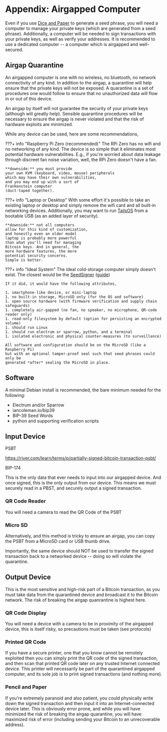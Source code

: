 # Appendix: Airgapped Computer


Even if you use
 [Dice and Paper](dice.md#dice-and-paper)
 to generate a seed phrase,
 you will need a computer to manage your private keys
 (which are generated from a seed phrase).
Additionally, a computer will be needed
 to sign transactions with your private keys, 
 as well as verify your addresses.
It is recommended to use a dedicated computer --
 a computer which is
 airgapped and well-secured.



## Airgap Quarantine

An airgapped computer is one
 with no wireless, 
 no bluetooth,
 no network connectivity of any kind.
In addition to the airgap, 
 a quarantine will help ensure
 that the private keys will
 not be exposed.
A quarantine is a set of 
 procedures one would follow
 to ensure that no unauthorized
 data will flow in or out of 
 this device.

An airgap by itself will not
 guarantee the security of your
 private keys (although will greatly help).
Sensible quarantine procedures will be
 necessary to ensure the airgap is
 never violated and that the risk
 of hardware exploits are minimized.

While any device can be used,
 here are some recommendations,



???+ info "Raspberry Pi Zero (recommended)"
    The RPi Zero has no wifi
    and no networking of any kind.
    The device is so simple that
    it eliminates most potential
    hardware vulnerabilities.
    E.g., if you're worried about data
    leakage through discreet
    fan noise variation, well, the
    RPi Zero doesn't have a fan.

    **downside:** you must provide
    your own KVM (keyboard, video, mouse) peripherals
    which may have their own vulnerabilities,
    and you may end up with a sort of 
    Frankenstein computer
    (duct-taped together).



???+ info "Laptop or Desktop"
    With some effort it's possible
    to take an existing laptop or desktop
    and simply remove the wifi card
    and all built-in networking devices.
    Additionally, you may want to run
    [TailsOS](https://tails.net/) from a bootable USB 
    (as an added layer of security).

    **downside:** not all computers
    allow for this kind of customization,
    and honestly even an older model
    laptop is probably more powerful
    than what you'll need for managing
    Bitcoin keys. And in general, the
    more hardware features, the more
    potential security concerns. 
    Simple is better.



???+ info "Ideal System"
    The ideal cold-storage computer
    simply doesn't exist.
    The closest would be the [SeedSigner](https://seedsigner.com/) ([guide](https://econoalchemist.github.io/SeedSigner/))

    If it did, it would have the following attributes,

    1. smartphone-like device, or mini-laptop
    1. no built-in storage, MicroSD only (for the OS and software)
    1. open source hardware (with firmware verification and supply chain safeguards)
    1. completely air-gapped (no fan, no speaker, no microphone, QR-code reader only)
    1. read-only filesystem by default (option for persisting an encrypted volume)
    1. should run Linux
    1. should run electrum or sparrow, python, and a terminal
    1. isolated electronic and physical counter-measures (to surveillance)

    All software and configuration should be on the MicroSD (like a Raspberry Pi)
    but with an optional tamper-proof seal such that seed phrases could only be
    generated *after* sealing the MicroSD in place.





## Software

A minimal Debian install is recommended,
 the bare minimum needed for the following:

* Electrum and/or Sparrow
* iancoleman.io/bip39
* BIP-39 Seed Words
* python and supporting verification scripts



## Input Device

PSBT

https://river.com/learn/terms/p/partially-signed-bitcoin-transaction-psbt/

BIP-174

This is the only data that ever needs to 
 input into our airgapped device.
And once signed, this is the only output
 from our device.
This means we must securely read in a PBST,
 and securely output a signed transaction.



### QR Code Reader

You will need a camera to read the QR Code of the PSBT




### Micro SD

Alternatively, and this method is tricky to ensure an airgap,
 you can copy the PSBT from a MicroSD card or USB thumb drive.

Importantly, the same device should NOT be used to transfer
 the signed transaction back to a networked device -- doing
 so will violate the quarantine.



## Output Device

This is the most sensitive and high-risk part
 of a Bitcoin transaction, as you must take
 data from the quarantined device and
 broadcast it to the Bitcoin network.
The risk of breaking the airgap quanrantine
 is highest here.



### QR Code Display

You will need a device with a camera to be in proximity
 of the airgapped device, this is itself risky, so 
 precautions must be taken (see protocols)



### Printed QR Code

If you have a secure printer, one
 that you know cannot be remotely exploited
 then you can simply print the QR code 
 of the signed transaction, and then scan
 that printed QR code later on
 any trusted Internet connected device.
This printer will necessarily be part of
 the quarantined airgapped computer,
 and its sole job is to print
 signed transactions (and nothing more).


### Pencil and Paper

If you're extremely paranoid and also patient,
 you could physically write down
 the signed transaction and then 
 input it into
 an Internet-connected device later.
This is obviously error prone, and while you 
 will have minimized the risk of breaking
 the airgap quarantine,
 you will have maximized risk of error
 (including sending your Bitcoin to an unrecoverable address).






<!--

Make yourself expensive to tyranny.

physical adversaries:
1. burglar
2. ransom
3. fire

burglar-resistant, hide your keys, secure home
ransom-resistant, guns and defense
fire-resistant, stainless steel dog tags


cyber adversaries:
1. bot
2. hacker
3. NSA 

bot-resistant, TailsOS
hacker-resistant, aitgap quarantine
NSA-resistant,
trust nothing, assume all electronics are spying on you, and secretly transmitting data. Even seemingly air-gapped devices are compromised.

How to generate and store a seed?
Entropy with dice.
Stateless signer.
Redundancy.
countermeasures.. farady bags/cases, physical camera cover

Multiple air-gapped devices, with no single point of compromise (that is, attacker must have 2 or more full conpronises to access funds).


spiritual adversaries
1. powers and principalities
2. taxes
3. pride

Christ Jesus is the Lord and King
Pray continuously and humble oneself.
This is not your wealth, but God's.
You are but a steward, and as such will be responsible for what you do with His wealth.












The best way to understand this is through examples,
 so let's start with an example seed phrase.

!!! example "Example Seed Phrase"

    ```
    primary fetch primary prefer primary fetch primary fiber fish cause adult fee
    ```

This seed phrase can generate a root key, which can generate
 multiple accounts, each account with an unlimited number of
 addresses and key pairs (public and private).
The accounts and keys can be referenced by a
 [derivation path ](https://river.com/learn/terms/d/derivation-path/).

???+ example "m/0'/0'"
    This is the
    [BIP-32](https://github.com/bitcoin/bips/blob/master/bip-0032.mediawiki)
    path to the first account, which will give us the extended private key.
    This key can be used to generate any of the child keys and addresses for this account.

    ```
    xprv9xYcGh8prgvDkcydvSeV6xEZVZ4t47xy46VzdsJGVFN8YvwKPF51u9azfREPrQyLyV8HdjDDAzaMkKcRsdfAGQ2diobuW1ZkBrGXXqze5CQ
    ```

    Additionally, we can derive the extended public key, also known as a Master Public Key (MPK).

    ```
    xpub6BXxgCfih4UX1BnqD5bhJVMD3nnTUYWwC9kuFgUH11bmqAPhjhxFJWrvBnmh5QexRFkCxqFTS1AHiPhGeEp7HKoW1d85wTyEHSeJdZouJQJ
    ```

If you wanted to derive the next two accounts, you would use `m/0'/1'` and `m/0'/2'`.
Importantly, only the root key from the seed phrase can generate these accounts.
If all you had was one of the extended private keys, you could only use that within
 that account. 
And likewise, if all you had was the extended public key,
 you could only use that to generate addresses and public keys within
 that account.

Additionally, you can retrieve specific addresses and key pairs for any of these accounts.
For example, here is the first address and key pair for account number 2.

???+ example "m/0'/2'/0'"
    Receive Address
    ```
    1N1QRK5Ru3gJ7ue3Xv277cMUMdWePbehsc
    ```

    Public Key
    ```
    02279dd8f9c77ac86499fc05cebb3c81763e20f46ad3f9731e87992b512fe2e628
    ```

    Private Key
    ```
    L1yPKTZ6Rw2ge7utKVJrf8fgx7pm6kBAFEJAUmw63hFz1uWPaEeR
    ```


The format of the receive addresses can vary, e.g.,
 a native 
 [Segwit](https://river.com/learn/terms/p/p2wpkh/)
 address and derivation path look like the following,

???+ example "m/84'/0'/3'/0/0"
    Receive Address
    ```
    bc1q3ctchdrxdt4ydljcfp4y0s0a3w8ut07j22f8ty
    ```




???+ info "Bitcoin Improvement Proposals"
    In addition to
     [BIP-32](https://github.com/bitcoin/bips/blob/master/bip-0032.mediawiki)
     there are other related BIPs, e.g.,
    
     * [BIP-44](https://github.com/bitcoin/bips/blob/master/bip-0044.mediawiki), derivation paths for 
    [P2PKH](https://river.com/learn/terms/p/p2pkh/), e.g., `m/44'/0'/0'/0`
     * [BIP-49](https://github.com/bitcoin/bips/blob/master/bip-0049.mediawiki), derivation paths for 
    [P2SH-P2WPKH](https://river.com/learn/terms/b/bip-49-derivation-paths-for-wrapped-segwit/), e.g., `m/49'/0'/0'/0`
     * [BIP-84](https://github.com/bitcoin/bips/blob/master/bip-0084.mediawiki), derivation paths for
    [P2WPKH](https://river.com/learn/terms/b/bip-84-derivation-paths-for-native-segwit/), e.g., `m/84'/0'/0'/0`
    
    And also
     [BIP 39](https://github.com/bitcoin/bips/blob/master/bip-0039.mediawiki)
     which standardized the word list used in seed phrases.




https://learnmeabitcoin.com/beginners/private_keys

https://river.com/learn/terms/z/zpub-extended-public-key/

https://river.com/learn/terms/x/xpub-extended-public-key/


https://bitcointalk.org/index.php?topic=5213741.0


-->

